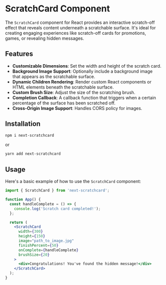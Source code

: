 # ScratchCard Component

The `ScratchCard` component for React provides an interactive scratch-off effect that reveals content underneath a scratchable surface. It's ideal for creating engaging experiences like scratch-off cards for promotions, games, or revealing hidden messages.

## Features

- **Customizable Dimensions**: Set the width and height of the scratch card.
- **Background Image Support**: Optionally include a background image that appears as the scratchable surface.
- **Dynamic Children Rendering**: Render custom React components or HTML elements beneath the scratchable surface.
- **Custom Brush Size**: Adjust the size of the scratching brush.
- **Completion Callback**: A callback function that triggers when a certain percentage of the surface has been scratched off.
- **Cross-Origin Image Support**: Handles CORS policy for images.

## Installation

```bash
npm i next-scratchcard
```

or

```bash
yarn add next-scratchcard
```

## Usage

Here's a basic example of how to use the `ScratchCard` component:

```jsx
import { ScratchCard } from 'next-scratchcard';

function App() {
  const handleComplete = () => {
    console.log('Scratch card completed!');
  };

  return (
    <ScratchCard
      width={300}
      height={150}
      image="path_to_image.jpg"
      finishPercent={50}
      onComplete={handleComplete}
      brushSize={20}
    >
      <div>Congratulations! You've found the hidden message!</div>
    </ScratchCard>
  );
}
```
